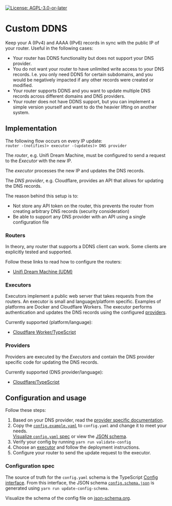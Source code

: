 [![License: AGPL-3.0-or-later](https://img.shields.io/github/license/MatthiasKunnen/custom-ddns?style=for-the-badge)](./LICENSE.txt)

# Custom DDNS

Keep your A (IPv4) and AAAA (IPv6) records in sync with the public IP of your router. Useful in the following cases:
- Your router has DDNS functionality but does not support your DNS provider.
- You do not want your router to have unlimited write access to your DNS records. I.e. you only need DDNS for certain subdomains, and you would be negatively impacted if any other records were created or modified.
- Your router supports DDNS and you want to update multiple DNS records across different domains and DNS providers.
- Your router does not have DDNS support, but you can implement a simple version yourself and want to do the heavier lifting on another system.

## Implementation
The following flow occurs on every IP update:  
`router -(notifies)> executor -(updates)> DNS provider`

The _router_, e.g. Unifi Dream Machine, must be configured to send a request to the _Executor_ with the new IP.

The _executor_ processes the new IP and updates the DNS records. 

The _DNS provider_, e.g. Cloudflare, provides an API that allows for updating the DNS records.

The reason behind this setup is to:
- Not store any API token on the router, this prevents the router from creating arbitrary DNS records (security consideration)
- Be able to support any DNS provider with an API using a single configuration file

### Routers
In theory, any router that supports a DDNS client can work. Some clients are explicitly tested and supported.

Follow these links to read how to configure the routers:
- [Unifi Dream Machine (UDM)](./routers/unifi-udm)

### Executors
Executors implement a public web server that takes requests from the routers. An executor is small and language/platform specific. Examples of platforms are Docker and Cloudflare Workers. The executor performs authentication and updates the DNS records using the configured [providers](#providers). 

Currently supported (platform/language):
- [Cloudflare Worker/TypeScript](./src/typescript/executors/cloudflare-worker)

### Providers
Providers are executed by the _Executors_ and contain the DNS provider specific code for updating the DNS records.

Currently supported (DNS provider/language):
- [Cloudflare/TypeScript](./src/typescript/providers/src/cloudflare) 

## Configuration and usage
Follow these steps:
1. Based on your DNS provider, read the [provider specific documentation](#providers).
1. Copy the [`config.example.yaml`](./config.example.yaml) to `config.yaml` and change it to meet your needs.  
   [Visualize `config.yaml` spec](https://json-schema.app/view/%23%2Fdefinitions%2FConfig?url=https%3A%2F%2Fraw.githubusercontent.com%2FMatthiasKunnen%2Fcustom-ddns%2Fmaster%2Fconfig.schema.json) or view the [JSON schema](./config.schema.json).
1. Verify your config by running `yarn run validate-config`
1. Choose an [executor](#executors) and follow the deployment instructions.
1. Configure your router to send the update request to the executor.

### Configuration spec
The source of truth for the `config.yaml` schema is the TypeScript [Config interface](./src/typescript/base/src/config.interface.ts). From this interface, the JSON schema [`config.schema.json`](./config.schema.json) is generated using `yarn run update-config-schema`.

Visualize the schema of the config file on [json-schema.org](https://json-schema.app/view/%23%2Fdefinitions%2FConfig?url=https%3A%2F%2Fraw.githubusercontent.com%2FMatthiasKunnen%2Fcustom-ddns%2Fmaster%2Fconfig.schema.json).
